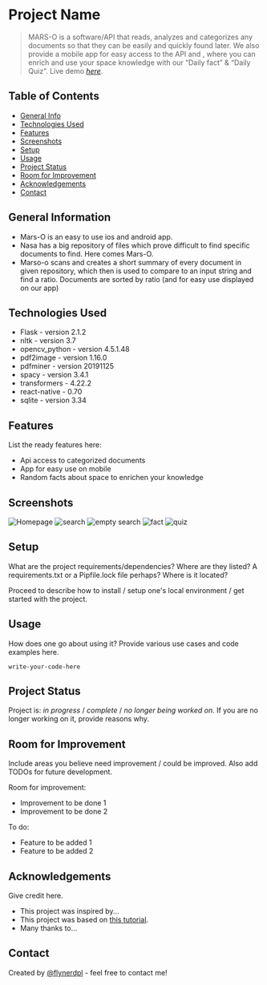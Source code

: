 # Project Name
> MARS-O is a software/API that reads, analyzes and categorizes any documents so that they can be easily and quickly found later. We also provide a mobile app for easy access to the API and , where you can enrich and use your space knowledge with our “Daily fact” & “Daily Quiz”.
> Live demo [_here_](https://www.example.com). <!-- If you have the project hosted somewhere, include the link here. -->

## Table of Contents
* [General Info](#general-information)
* [Technologies Used](#technologies-used)
* [Features](#features)
* [Screenshots](#screenshots)
* [Setup](#setup)
* [Usage](#usage)
* [Project Status](#project-status)
* [Room for Improvement](#room-for-improvement)
* [Acknowledgements](#acknowledgements)
* [Contact](#contact)
<!-- * [License](#license) -->


## General Information
- Mars-O is an easy to use ios and android app.
- Nasa has a big repository of files which prove difficult to find specific documents to find. Here comes Mars-O.
- Marso-o scans and creates a short summary of every document in given repository, which then is used to compare to an input string and find a ratio. Documents are sorted by ratio (and for easy use displayed on our app) 


## Technologies Used
- Flask - version 2.1.2
- nltk - version 3.7
- opencv_python - version 4.5.1.48
- pdf2image - version 1.16.0
- pdfminer - version 20191125
- spacy - version 3.4.1
- transformers - 4.22.2
- react-native - 0.70
- sqlite - version 3.34


## Features
List the ready features here:
- Api access to categorized documents
- App for easy use on mobile
- Random facts about space to enrichen your knowledge


## Screenshots
![Homepage](./img/homepage.png)
![search](./img/search.png)
![empty search](./img/search_empty.png)
![fact](./img/fact.png)
![quiz](./img/quiz.png)




<!-- If you have screenshots you'd like to share, include them here. -->


## Setup
What are the project requirements/dependencies? Where are they listed? A requirements.txt or a Pipfile.lock file perhaps? Where is it located?

Proceed to describe how to install / setup one's local environment / get started with the project.


## Usage
How does one go about using it?
Provide various use cases and code examples here.

`write-your-code-here`


## Project Status
Project is: _in progress_ / _complete_ / _no longer being worked on_. If you are no longer working on it, provide reasons why.


## Room for Improvement
Include areas you believe need improvement / could be improved. Also add TODOs for future development.

Room for improvement:
- Improvement to be done 1
- Improvement to be done 2

To do:
- Feature to be added 1
- Feature to be added 2


## Acknowledgements
Give credit here.
- This project was inspired by...
- This project was based on [this tutorial](https://www.example.com).
- Many thanks to...


## Contact
Created by [@flynerdpl](https://www.flynerd.pl/) - feel free to contact me!


<!-- Optional -->
<!-- ## License -->
<!-- This project is open source and available under the [... License](). -->

<!-- You don't have to include all sections - just the one's relevant to your project -->

